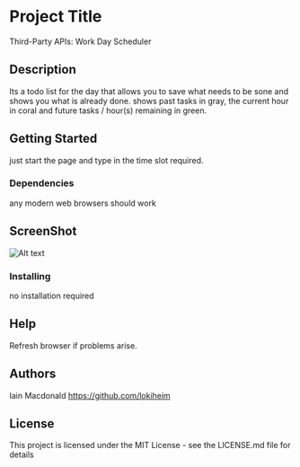 # Project Title

Third-Party APIs: Work Day Scheduler

## Description

Its a todo list for the day that allows you to save what needs to be sone and shows you what is already done.
shows past tasks in gray, the current hour in coral and future tasks / hour(s) remaining in green.

## Getting Started

just start the page and type in the time slot required.

### Dependencies

any modern web browsers should work

## ScreenShot

![Alt text](../../Downloads/FireShot/FireShot%20Capture%20013%20-%20Work%20Day%20Scheduler%20-%20.png)

### Installing

no installation required

## Help

Refresh browser if problems arise.

## Authors

Iain Macdonald
https://github.com/lokiheim

## License

This project is licensed under the MIT License - see the LICENSE.md file for details

